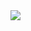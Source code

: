 <div>
<!--   <a href="#"> -->
<!--     <img align="center" src="https://github-readme-stats.vercel.app/api?username=yarhamfp&show_icons=true&theme=github_dark&count_private=true" /> -->
<!--   </a> -->
<!-- </div> -->
<!-- <br/> -->
<div>
  <a href="#">
    <img align="center" src="https://github-readme-stats.vercel.app/api/top-langs/?username=yarhamfp&theme=github_dark&hide=jupyter%20notebook%2Ccss" />
  </a>
</div>
